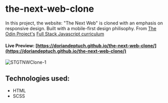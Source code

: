 # the-next-web-clone

In this project, the website: "The Next Web" is cloned with an emphasis on responsive design. Built with a mobile-first design philisophy.
From [The Odin Project's](https://www.theodinproject.com/home) [Full Stack Javascript curriculum](https://www.theodinproject.com/paths/full-stack-javascript)

#### Live Preview: [https://doriandeptuch.github.io/the-next-web-clone/](https://doriandeptuch.github.io/the-next-web-clone/)

![STGTNWClone-1](https://user-images.githubusercontent.com/59514779/208031097-348c962c-f9b1-4d4c-90c4-5b2f95b51182.jpg)


## Technologies used:
* HTML
* SCSS




